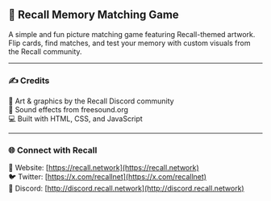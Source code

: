 ## 🧠 Recall Memory Matching Game

A simple and fun picture matching game featuring Recall-themed artwork. Flip cards, find matches, and test your memory with custom visuals from the Recall community.

---

### ✍️ Credits

🎨 Art & graphics by the Recall Discord community  
🐸 Sound effects from freesound.org  
💻 Built with HTML, CSS, and JavaScript

---

### 🌐 Connect with Recall

🔗 Website: [https://recall.network](https://recall.network)  
🐦 Twitter: [https://x.com/recallnet](https://x.com/recallnet)  
💬 Discord: [http://discord.recall.network](http://discord.recall.network)
